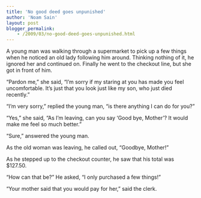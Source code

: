 ```yaml
---
title: 'No good deed goes unpunished'
author: 'Noam Sain'
layout: post
blogger_permalink:
    - /2009/03/no-good-deed-goes-unpunished.html
---
```


A young man was walking through a supermarket to pick up a few things when he noticed an old lady following him around. Thinking nothing of it, he ignored her and continued on. Finally he went to the checkout line, but she got in front of him.

“Pardon me,” she said, “I’m sorry if my staring at you has made you feel uncomfortable. It’s just that you look just like my son, who just died recently.”

“I’m very sorry,” replied the young man, “is there anything I can do for you?”

“Yes,” she said, “As I’m leaving, can you say ‘Good bye, Mother’? It would make me feel so much better.”

“Sure,” answered the young man.

As the old woman was leaving, he called out, “Goodbye, Mother!”

As he stepped up to the checkout counter, he saw that his total was $127.50.

“How can that be?” He asked, “I only purchased a few things!”

“Your mother said that you would pay for her,” said the clerk.